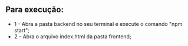 ## Para execução:
- 1 - Abra a pasta backend no seu terminal e execute o comando "npm start";
- 2 - Abra o arquivo index.html da pasta frontend;
